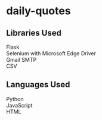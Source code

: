 # daily-quotes

## Libraries Used

Flask <br />
Selenium with Microsoft Edge Driver <br />
Gmail SMTP <br />
CSV

## Languages Used

Python <br />
JavaScript <br />
HTML
